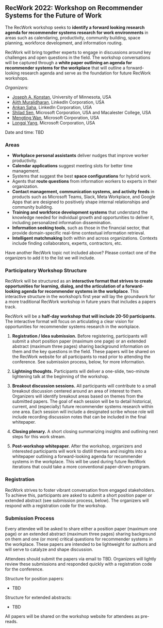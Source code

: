 ## RecWork 2022: Workshop on Recommender Systems for the Future of Work 

The RecWork workshop seeks to **identify a forward looking research agenda for recommender systems research for work environments** in areas such as calendaring, productivity, community building, space planning, workforce development, and information routing. 

RecWork will bring together experts to engage in discussions around key challenges and open questions in the field. The workshop conversations will be captured through a **white paper outlining an agenda for recommender systems for the workplace** that will outline a forward-looking research agenda and serve as the foundation for future RecWork workshops.

*Organizers:*
* [Joseph A. Konstan](https://konstan.umn.edu/), University of Minnesota, USA
* [Ajith Muralidharan](https://www.linkedin.com/in/ajithmuralidharan/), LinkedIn Corporation, USA
* [Ankan Saha](https://www.linkedin.com/in/ankans/), LinkedIn Corporation, USA
* [Shilad Sen](https://www.linkedin.com/in/shilad/), Microsoft Corporation, USA and Macalester College, USA
* [Mengting Wan](https://mengtingwan.github.io/), Microsoft Corporation, USA
* [Longqi Yang](https://ylongqi.com/), Microsoft Corporation, USA

Date and time: TBD

### Areas

* **Workplace personal assistants** deliver nudges that improve worker productivity.
* **Calendar applications** suggest meeting slots for better time management.
* Systems that suggest the best **space configurations** for hybrid work.
* Agents that **route questions** from information workers to experts in their organization.
* **Contact management, communication systems, and activity feeds** in products such as Microsoft Teams, Slack,
Meta Workplace, and Google Apps that are designed to positively shape internal relationships and community
building.
* **Training and workforce development systems** that understand the knowledge needed for individual growth and
opportunities to deliver it, including personalized information dissemination.
* **Information seeking tools**, such as those in the financial sector, that provide domain-specific real-time contextual
information retrieval.
* **Intelligent matchmaking** both within and across organizations. Contexts include finding collaborators, experts, contractors, etc.

Have another RecWork topic not included above? Please contact one of the organizers to add it to the list we will include.

### Participatory Workshop Structure

RecWork will be structured as an **interactive format that strives to create opportunities for learning, dialog, and the
articulation of a forward-looking agenda for recommender systems in the workplace**.
This interactive structure in the workshop’s first year will lay the groundwork for a more traditional RecWork
workshop in future years that includes a papers track.

RecWork will be a **half-day workshop that will include 20-50 participants**. The interactive format will focus on 
articulating a clear vision for opportunities for recommender systems research in the workplace. 

1) **Registration / Idea submission.** Before registering, participants will submit a short position paper (maximum one page) or an extended abstract (maximum three pages) sharing background information on them and the key questions in the field. These papers will be shared on the RecWork website for all participants to read prior to attending the conference. See submission process, below, for more information.

2) **Lightning thoughts.** Participants will deliver a one-slide, two-minute lightening talk at the beginning of the workshop.

3) **Breakout discussion sessions.**  All participants will contribute to a small breakout discussion centered around an area of interest to them. Organizers will identify breakout areas based on themes from the submitted papers. The goal of each session will be to detail historical, current, and (especially) future recommender systems research within one area. Each session will include a designated scribe whose role will include recording discussion notes that can be included in the final whitepaper.

4) **Closing plenary.** A short closing summarizing insights and outlining next steps for this work stream.

5) **Post-workshop whitepaper.** After the workshop, organizers and interested participants will work to distill themes and insights into a whitepaper outlining a forward-looking agenda for recommender systems in the workplace. This will be used during future RecWork iterations that could take a more conventional paper-driven program.  


### Registration

RecWork strives to foster vibrant conversation from engaged stakeholders. To achieve this, participants are asked to submit a short position paper or extended abstract (see submission process, below). The organizers will respond with a registration code for the workshop. 

### Submission Process

Every attendee will be asked to share either a position paper (maximum one page) or an extended abstract (maximum three pages) sharing background on them and one (or more) critical questions for recommender systems in the workplace. These papers are intended to be lightweight for authors and will serve to catalyze and shape discussion. 

Attendees should submit the papers via email to TBD. Organizers will lightly review these submissions and responded quickly with a registration code for the conference.

Structure for position papers:
* TBD

Structure for extended abstracts:
* TBD

All papers will be shared on the workshop website for attendees as pre-reads.

